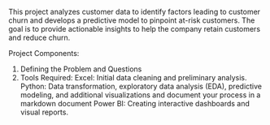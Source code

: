 This project analyzes customer data to identify factors leading to customer churn and develops a predictive model to pinpoint at-risk customers. The goal is to provide actionable insights to help the company retain customers and reduce churn.

Project Components:
1. Defining the Problem and Questions
2. Tools Required:
Excel: Initial data cleaning and preliminary analysis.
Python: Data transformation, exploratory data analysis (EDA), predictive modeling, and additional visualizations and document your process in a markdown document
Power BI: Creating interactive dashboards and visual reports.
